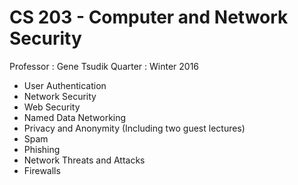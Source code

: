 # CS 203 - Computer and Network Security
Professor : Gene Tsudik
Quarter   : Winter 2016

* User Authentication
* Network Security
* Web Security
* Named Data Networking
* Privacy and Anonymity (Including two guest lectures)
* Spam
* Phishing
* Network Threats and Attacks
* Firewalls

